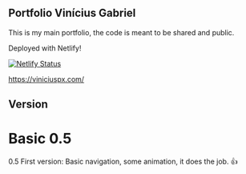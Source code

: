## Portfolio Vinícius Gabriel

This is my main portfolio, the code is meant to be shared and public.

Deployed with Netlify!

[![Netlify Status](https://api.netlify.com/api/v1/badges/7c8938ba-9200-4583-8fbd-dbc8366e34b2/deploy-status)](https://app.netlify.com/sites/viniciuspx/deploys)

https://viniciuspx.com/

## Version

# Basic 0.5

0.5 First version: Basic navigation, some animation, it does the job. 👍
